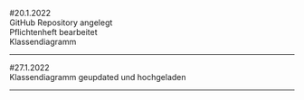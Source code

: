 #20.1.2022 <br /> 
GitHub Repository angelegt <br /> 
Pflichtenheft bearbeitet <br /> 
Klassendiagramm <br /> 

---

#27.1.2022 <br /> 
Klassendiagramm geupdated und hochgeladen <br /> 

---
